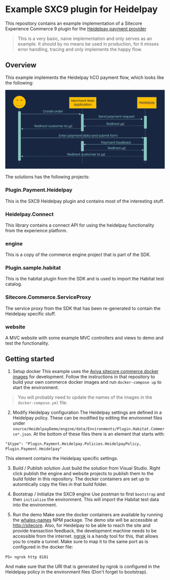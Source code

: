 # Example SXC9 plugin for Heidelpay

This repository contains an example implementation of a Sitecore Experience Commerce 9 plugin for the [Heidelpay payment provider](https://www.heidelpay.com)

> This is a very basic, naive implementation and only serves as an example. It should by no means be used in production, for it misses error handling, tracing and only implements the happy flow. 

## Overview
This example implements the Heidelpay hCO payment flow, which looks like the following: 

![Flow](./docs/hcoflow.PNG)

The solutions has the following projects:

### Plugin.Payment.Heidelpay
This is the SXC9 Heidelpay plugin and contains most of the interesting stuff.

### Heidelpay.Connect
This library contains a connect API for using the heidelpay functionality from the experience platform.

### engine
This is a copy of the commerce engine project that is part of the SDK.

### Plugin.sample.habitat
This is the habitat plugin from the SDK and is used to import the Habitat test catalog.

### Sitecore.Commerce.ServiceProxy
The service proxy from the SDK that has been re-generated to contain the Heidelpay specific stuff.

### website
A MVC website with some example MVC controllers and views to demo and test the functionality.

## Getting started

1. Setup docker
This example uses the [Aviva sitecore commerce docker images](https://github.com/avivasolutionsnl/sitecore-commerce-docker) for development. Follow the instructions in that repository to build your own commerce docker images and run `docker-compose up` to start the environment.

> You will probably need to update the names of the images in the `docker-compose.yml` file.

2. Modify Heidelpay configuration
The Heidelpay settings are defined in a Heidelpay policy. These can be modified by editing the environmet files under `source/HeidelpayDemo/engine/data/Environments/Plugin.Habitat.Commerce*.json`. At the bottom of these files there is an element that starts with:
```
"$type": "Plugin.Payment.Heidelpay.Policies.HeidelpayPolicy, Plugin.Payment.Heidelpay"
```

This element contains the Heidelpay specific settings.

3. Build / Publish solution
Just build the solution from Visual Studio. Right click publish the engine and website projects to publish them to the build folder in this repository. The docker containers are set up to automtically copy the files in that build folder. 

4. Bootstrap / Initialize the SXC9 engine
Use postman to first `bootstrap` and then `initialize` the environment. This will import the Habitat test data into the environment. 

5. Run the demo
Make sure the docker containers are available by running the [whales-names](https://www.npmjs.com/package/whales-names) NPM package. The demo site will be accessible at [http://sitecore](http://sitecore). Also, for Heidelpay to be able to reach the site and provide transaction feedback, the development machine needs to be accessible from the internet. [ngrok](https://ngrok.com/) is a handy tool for this, that allows you to create a tunnel. Make sure to map it to the same port as is configured in the docker file:

`PS> ngrok http 8181`

And make sure that the URl that is generated by ngrok is configured in the Heidelpay policy in the environment files (Don't forget to bootstrap). 